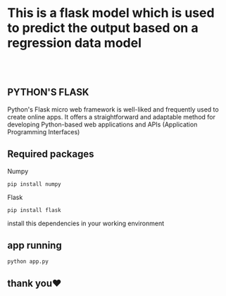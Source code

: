 <h1>This is a flask model which is used to predict the output based on a regression data model</h1>


<br>
<br>

 ## PYTHON'S FLASK
 Python's Flask micro web framework is well-liked and frequently used to create online apps. 
  It offers a straightforward and adaptable method for developing Python-based web applications 
  and APIs (Application Programming Interfaces)
## Required packages
Numpy
```
pip install numpy
```


Flask
```
pip install flask
```

install this dependencies in your working environment

## app running

```
python app.py
```
## thank you❤️

